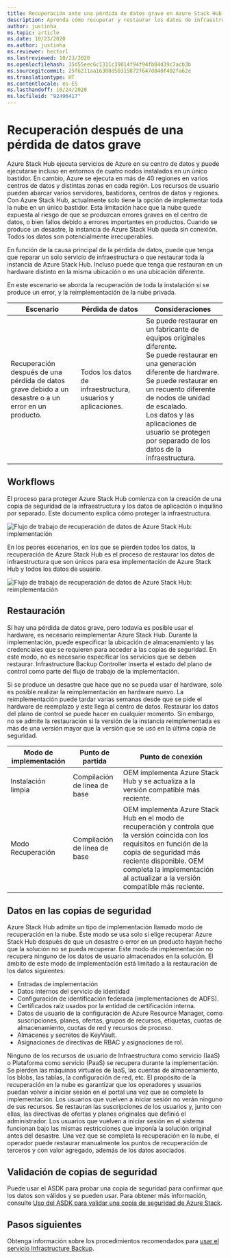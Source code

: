 ```yaml
---
title: Recuperación ante una pérdida de datos grave en Azure Stack Hub
description: Aprenda cómo recuperar y restaurar los datos de infraestructura en Azure Stack Hub después de una pérdida de datos grave.
author: justinha
ms.topic: article
ms.date: 10/23/2020
ms.author: justinha
ms.reviewer: hectorl
ms.lastreviewed: 10/23/2020
ms.openlocfilehash: 35d55eec6c1311c39014f94f94fb04d39c7acb3b
ms.sourcegitcommit: 25f6211aa16308d50315872f647d840f402fa62e
ms.translationtype: HT
ms.contentlocale: es-ES
ms.lasthandoff: 10/24/2020
ms.locfileid: "92496417"
---
```

# <a name="recover-from-catastrophic-data-loss"></a>Recuperación después de una pérdida de datos grave

Azure Stack Hub ejecuta servicios de Azure en su centro de datos y puede ejecutarse incluso en entornos de cuatro nodos instalados en un único bastidor. En cambio, Azure se ejecuta en más de 40 regiones en varios centros de datos y distintas zonas en cada región. Los recursos de usuario pueden abarcar varios servidores, bastidores, centros de datos y regiones. Con Azure Stack Hub, actualmente solo tiene la opción de implementar toda la nube en un único bastidor. Esta limitación hace que la nube quede expuesta al riesgo de que se produzcan errores graves en el centro de datos, o bien fallos debido a errores importantes en productos. Cuando se produce un desastre, la instancia de Azure Stack Hub queda sin conexión. Todos los datos son potencialmente irrecuperables.

En función de la causa principal de la pérdida de datos, puede que tenga que reparar un solo servicio de infraestructura o que restaurar toda la instancia de Azure Stack Hub. Incluso puede que tenga que restauran en un hardware distinto en la misma ubicación o en una ubicación diferente.

En este escenario se aborda la recuperación de toda la instalación si se produce un error, y la reimplementación de la nube privada.

| Escenario                                                           | Pérdida de datos                            | Consideraciones                                                             |
|--------------------------------------------------------------------|--------------------------------------|----------------------------------------------------------------------------|
| Recuperación después de una pérdida de datos grave debido a un desastre o a un error en un producto. | Todos los datos de infraestructura, usuarios y aplicaciones. | Se puede restaurar en un fabricante de equipos originales diferente.<br/> Se puede restaurar en una generación diferente de hardware.<br/> Se puede restaurar en un recuento diferente de nodos de unidad de escalado.<br/> Los datos y las aplicaciones de usuario se protegen por separado de los datos de la infraestructura. |

## <a name="workflows"></a>Workflows

El proceso para proteger Azure Stack Hub comienza con la creación de una copia de seguridad de la infraestructura y los datos de aplicación o inquilino por separado. Este documento explica cómo proteger la infraestructura. 

![Flujo de trabajo de recuperación de datos de Azure Stack Hub: implementación](media/azure-stack-backup/azure-stack-backup-workflow1.png)

En los peores escenarios, en los que se pierden todos los datos, la recuperación de Azure Stack Hub es el proceso de restaurar los datos de infraestructura que son únicos para esa implementación de Azure Stack Hub y todos los datos de usuario. 

![Flujo de trabajo de recuperación de datos de Azure Stack Hub: reimplementación](media/azure-stack-backup/azure-stack-backup-workflow2.png)

## <a name="restore"></a>Restauración

Si hay una pérdida de datos grave, pero todavía es posible usar el hardware, es necesario reimplementar Azure Stack Hub. Durante la implementación, puede especificar la ubicación de almacenamiento y las credenciales que se requieren para acceder a las copias de seguridad. En este modo, no es necesario especificar los servicios que se deben restaurar. Infrastructure Backup Controller inserta el estado del plano de control como parte del flujo de trabajo de la implementación.

Si se produce un desastre que hace que no se pueda usar el hardware, solo es posible realizar la reimplementación en hardware nuevo. La reimplementación puede tardar varias semanas desde que se pide el hardware de reemplazo y este llega al centro de datos. Restaurar los datos del plano de control se puede hacer en cualquier momento. Sin embargo, no se admite la restauración si la versión de la instancia reimplementada es más de una versión mayor que la versión que se usó en la última copia de seguridad.

| Modo de implementación | Punto de partida | Punto de conexión                                                                                                                                                                                                     |
|-----------------|----------------|---------------------------------------------------------------------------------------------------------------------------------------------------------------------------------------------------------------|
| Instalación limpia   | Compilación de línea de base | OEM implementa Azure Stack Hub y se actualiza a la versión compatible más reciente.                                                                                                                                          |
| Modo Recuperación   | Compilación de línea de base | OEM implementa Azure Stack Hub en el modo de recuperación y controla que la versión coincida con los requisitos en función de la copia de seguridad más reciente disponible. OEM completa la implementación al actualizar a la versión compatible más reciente. |

## <a name="data-in-backups"></a>Datos en las copias de seguridad

Azure Stack Hub admite un tipo de implementación llamado modo de recuperación en la nube. Este modo se usa solo si elige recuperar Azure Stack Hub después de que un desastre o error en un producto hayan hecho que la solución no se pueda recuperar. Este modo de implementación no recupera ninguno de los datos de usuario almacenados en la solución. El ámbito de este modo de implementación está limitado a la restauración de los datos siguientes:

 - Entradas de implementación
 - Datos internos del servicio de identidad
 - Configuración de identificación federada (implementaciones de ADFS).
 - Certificados raíz usados por la entidad de certificación interna.
 - Datos de usuario de la configuración de Azure Resource Manager, como suscripciones, planes, ofertas, grupos de recursos, etiquetas, cuotas de almacenamiento, cuotas de red y recursos de proceso.
 - Almacenes y secretos de KeyVault.
 - Asignaciones de directivas de RBAC y asignaciones de rol.

Ninguno de los recursos de usuario de Infraestructura como servicio (IaaS) o Plataforma como servicio (PaaS) se recupera durante la implementación. Se pierden las máquinas virtuales de IaaS, las cuentas de almacenamiento, los blobs, las tablas, la configuración de red, etc. El propósito de la recuperación en la nube es garantizar que los operadores y usuarios puedan volver a iniciar sesión en el portal una vez que se complete la implementación. Los usuarios que vuelven a iniciar sesión no verán ninguno de sus recursos. Se restauran las suscripciones de los usuarios y, junto con ellas, las directivas de ofertas y planes originales que definió el administrador. Los usuarios que vuelven a iniciar sesión en el sistema funcionan bajo las mismas restricciones que imponía la solución original antes del desastre. Una vez que se completa la recuperación en la nube, el operador puede restaurar manualmente los puntos de recuperación de terceros y con valor agregado, además de los datos asociados.

## <a name="validate-backups"></a>Validación de copias de seguridad 

Puede usar el ASDK para probar una copia de seguridad para confirmar que los datos son válidos y se pueden usar. Para obtener más información, consulte [Uso del ASDK para validar una copia de seguridad de Azure Stack](../asdk/asdk-validate-backup.md).

## <a name="next-steps"></a>Pasos siguientes

Obtenga información sobre los procedimientos recomendados para [usar el servicio Infrastructure Backup](azure-stack-backup-best-practices.md).

